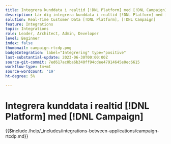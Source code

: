 ```yaml
---
title: Integrera kunddata i realtid [!DNL Platform] med [!DNL Campaign]
description: Lär dig integrera kunddata i realtid [!DNL Platform] med [!DNL Campaign]
solution: Real-Time Customer Data [!DNL Platform], [!DNL Campaign]
feature: Integrations
topic: Integrations
role: Leader, Architect, Admin, Developer
level: Beginner
index: false
thumbnail: campaign-rtcdp.png
badgeIntegration: label="Integrering" type="positive"
last-substantial-update: 2023-06-30T00:00:00Z
source-git-commit: 7ed617ac0ba6b340ff94cdee47914645e0ec6615
workflow-type: tm+mt
source-wordcount: '19'
ht-degree: 5%

---
```



# Integrera kunddata i realtid [!DNL Platform] med [!DNL Campaign]

{{$include /help/_includes/integrations-between-applications/campaign-rtcdp.md}}
